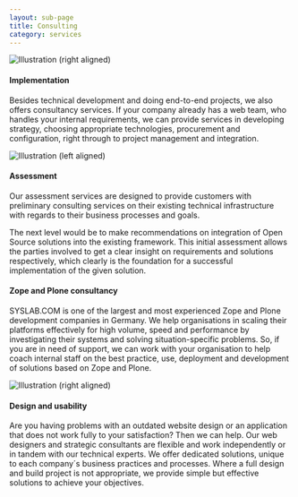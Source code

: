 ```yaml
---
layout: sub-page
title: Consulting
category: services
---
```


<!-- “Consulting” (Denso), “Implementation” (OiRA), “Intranet” (ikath) and “Support” (UniBW) -->

![Illustration (right aligned)](/media/implementation-dp.svg)

#### Implementation

Besides technical development and doing end-to-end projects, we also offers consultancy services. If your company already has a web team, who handles your internal requirements, we can provide services in developing strategy, choosing appropriate technologies, procurement and configuration, right through to project management and integration. 

![Illustration (left aligned)](/media/assessment-dp.svg)

#### Assessment

Our assessment services are designed to provide customers with preliminary consulting services on their existing technical infrastructure with regards to their business processes and goals.

The next level would be to make recommendations on integration of Open Source solutions into the existing framework. This initial assessment allows the parties involved to get a clear insight on requirements and solutions respectively, which clearly is the foundation for a successful implementation of the given solution.

#### Zope and Plone consultancy

SYSLAB.COM is one of the largest and most experienced Zope and Plone development companies in Germany. We help organisations in scaling their platforms effectively for high volume, speed and performance by investigating their systems and solving situation-specific problems. So, if you are in need of support, we can work with your organisation to help coach internal staff on the best practice, use, deployment and development of solutions based on Zope and Plone. 


![Illustration (right aligned)](/media/customisation-dp.svg)

#### Design and usability

Are you having problems with an outdated website design or an application that does not work fully to your satisfaction? Then we can help. Our web designers and strategic consultants are flexible and work independently or in tandem with our technical experts. We offer dedicated solutions, unique to each company´s business practices and processes. Where a full design and build project is not appropriate, we provide simple but effective solutions to achieve your objectives. 
